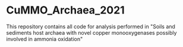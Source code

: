 # CuMMO_Archaea_2021
This repository contains all code for analysis performed in "Soils and sediments host archaea with novel copper monooxygenases possibly involved in ammonia oxidation"
